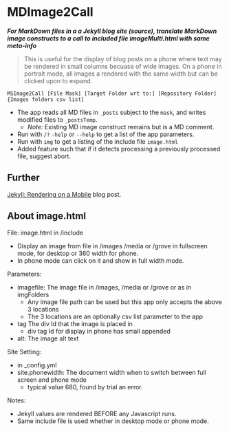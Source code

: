 # MDImage2Call

***For MarkDown files in a a Jekyll blog site (source), translate 
MarkDown image constructs to a call to included file imageMulti.html 
with same meta-info***

> This is useful for the display of blog posts on a phone where text may be rendered in 
small columns becuase of wide images. On a phone in portrait mode, all images a rendered
 with the same width but can be clicked upon to expand.

```
MSImage2Call [File Mask] [Target Folder wrt to:] [Repository Folder] {Images folders csv list]
```

- The app reads all MD files in ```_posts``` subject to the ```mask```, and writes 
modified files to ```_postsTemp```.
  - _Note:_ Existing MD image construct remains but is a MD comment.
- Run with  ```/?``` ```-help``` or ```--help``` to get a list of the app parameters.
- Run with ```img``` to get a listing of the include file ```image.html```
- Added feature such that if it detects processing a previously processed file, suggest abort.


## Further
[Jekyll: Rendering on a Mobile](https://davidjones.sportronics.com.au/web/Jekyll-Rendering_on_a_Mobile-rel-web.html) blog post.

## About image.html

File: image.html in /include 

- Display an image from file in /images /media or /grove in fullscreen mode, for desktop or 360 width for phone.
- In phone mode can click on it and show in full width mode.

Parameters:
- imagefile:        The image file in /images, /media or /grove or as in imgFolders
  - Any image file path can be used but this app only accepts the above 3 locations
  - The 3 locations are an optionally csv list parameter to the app
- tag               The div Id that the image is placed in
  - div tag Id for display in phone has small appended
- alt:              The image alt text

Site Setting:
- in _config.yml 
- site.phonewidth:  The document width when to switch between full screen and phone mode
  - typical value 680, found by trial an error.

Notes:
  - Jekyll values are rendered BEFORE any Javascript runs.
  - Same include file is used whether in desktop mode or phone mode.
